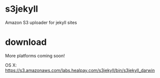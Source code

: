 s3jekyll
========

Amazon S3 uploader for jekyll sites

download
========

More platforms coming soon!

OS X:
https://s3.amazonaws.com/labs.healpay.com/s3jekyll/bin/s3jekyll_darwin
